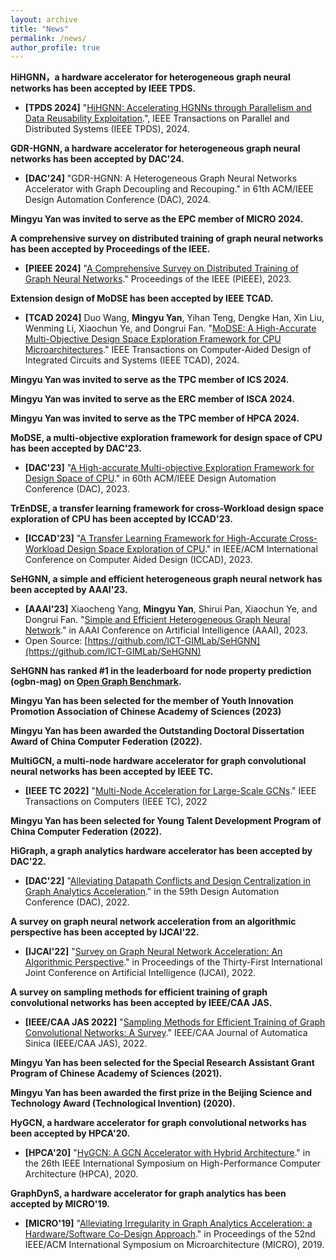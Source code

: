 ```yaml
---
layout: archive
title: "News"
permalink: /news/
author_profile: true
---
```


**HiHGNN，a hardware accelerator for heterogeneous graph neural networks has been accepted by IEEE TPDS.**
* **[TPDS 2024]** "[HiHGNN: Accelerating HGNNs through Parallelism and Data Reusability Exploitation](https://arxiv.org/pdf/2307.12765).", IEEE Transactions on Parallel and Distributed Systems (IEEE TPDS), 2024.

**GDR-HGNN, a hardware accelerator for heterogeneous graph neural networks has been accepted by DAC'24.**
* **[DAC'24]** "GDR-HGNN: A Heterogeneous Graph Neural Networks Accelerator with Graph Decoupling and Recouping." in 61th ACM/IEEE Design Automation Conference (DAC), 2024.

**Mingyu Yan was invited to serve as the EPC member of MICRO 2024.**

**A comprehensive survey on distributed training of graph neural networks has been accepted by Proceedings of the IEEE.**
* **[PIEEE 2024]** "[A Comprehensive Survey on Distributed Training of Graph Neural Networks](https://ieeexplore.ieee.org/abstract/document/10348966/)." Proceedings of the IEEE (PIEEE), 2023.

**Extension design of MoDSE has been accepted by IEEE TCAD.**
* **[TCAD 2024]** Duo Wang, **Mingyu Yan**, Yihan Teng, Dengke Han, Xin Liu, Wenming Li, Xiaochun Ye, and Dongrui Fan. "[MoDSE: A High-Accurate Multi-Objective Design Space Exploration Framework for CPU Microarchitectures](https://ieeexplore.ieee.org/abstract/document/10345735)." IEEE Transactions on Computer-Aided Design of Integrated Circuits and Systems (IEEE TCAD), 2024.

**Mingyu Yan was invited to serve as the TPC member of ICS 2024.**

**Mingyu Yan was invited to serve as the ERC member of ISCA 2024.**

**Mingyu Yan was invited to serve as the TPC member of HPCA 2024.**




**MoDSE, a multi-objective exploration framework for design space of CPU has been accepted by DAC'23.**
* **[DAC'23]** "[A High-accurate Multi-objective Exploration Framework for Design Space of CPU](https://ieeexplore.ieee.org/abstract/document/10247790/)." in 60th ACM/IEEE Design Automation Conference (DAC), 2023.

**TrEnDSE, a transfer learning framework for cross-Workload design space exploration of CPU has been accepted by ICCAD'23.**
* **[ICCAD'23]** "[A Transfer Learning Framework for High-Accurate Cross-Workload Design Space Exploration of CPU](https://ieeexplore.ieee.org/abstract/document/10323840/)." in IEEE/ACM International Conference on Computer Aided Design (ICCAD), 2023.

**SeHGNN, a simple and efficient heterogeneous graph neural network has been accepted by AAAI'23.**
* **[AAAI'23]** Xiaocheng Yang, **Mingyu Yan**, Shirui Pan, Xiaochun Ye, and Dongrui Fan. "[Simple and Efficient Heterogeneous Graph Neural Network](https://ojs.aaai.org/index.php/AAAI/article/view/26283)." in AAAI Conference on Artificial Intelligence (AAAI), 2023.
* Open Source: [https://github.com/ICT-GIMLab/SeHGNN](https://github.com/ICT-GIMLab/SeHGNN)

**SeHGNN has ranked #1 in the leaderboard for node property prediction (ogbn-mag) on [Open Graph Benchmark](https://ogb.stanford.edu).**
  
**Mingyu Yan has been selected for the member of Youth Innovation Promotion Association of Chinese Academy of Sciences (2023)**

**Mingyu Yan has been awarded the Outstanding Doctoral Dissertation Award of China Computer Federation (2022).**

**MultiGCN, a multi-node hardware accelerator for graph convolutional neural networks has been accepted by IEEE TC.**
* **[IEEE TC 2022]** "[Multi-Node Acceleration for Large-Scale GCNs](https://ieeexplore.ieee.org/abstract/document/9893364/)." IEEE Transactions on Computers (IEEE TC), 2022

**Mingyu Yan has been selected for Young Talent Development Program of China Computer Federation (2022).**

**HiGraph, a graph analytics hardware accelerator has been accepted by DAC'22.**
* **[DAC'22]** "[Alleviating Datapath Conflicts and Design Centralization in Graph Analytics Acceleration](https://dl.acm.org/doi/abs/10.1145/3489517.3530524)." in the 59th Design Automation Conference (DAC), 2022.

**A survey on graph neural network acceleration from an algorithmic perspective has been accepted by IJCAI'22.**
* **[IJCAI'22]** "[Survey on Graph Neural Network Acceleration: An Algorithmic Perspective](https://arxiv.org/abs/2202.04822)." in Proceedings of the Thirty-First International Joint Conference on Artificial Intelligence (IJCAI), 2022.

**A survey on sampling methods for efficient training of graph convolutional networks has been accepted by IEEE/CAA JAS.**
* **[IEEE/CAA JAS 2022]** "[Sampling Methods for Efficient Training of Graph Convolutional Networks: A Survey](https://ieeexplore.ieee.org/abstract/document/9601152/)." IEEE/CAA Journal of Automatica Sinica (IEEE/CAA JAS), 2022.


**Mingyu Yan has been selected for the Special Research Assistant Grant Program of Chinese Academy of Sciences (2021).**

**Mingyu Yan has been awarded the first prize in the Beijing Science and Technology Award (Technological Invention) (2020).**

**HyGCN, a hardware accelerator for graph convolutional networks has been accepted by HPCA'20.**
* **[HPCA'20]** "[HyGCN: A GCN Accelerator with Hybrid Architecture](https://ieeexplore.ieee.org/abstract/document/9065592/)." in the 26th IEEE International Symposium on High-Performance Computer Architecture (HPCA), 2020.

**GraphDynS, a hardware accelerator for graph analytics has been accepted by MICRO'19.**    
* **[MICRO'19]** "[Alleviating Irregularity in Graph Analytics Acceleration: a Hardware/Software Co-Design Approach](https://dl.acm.org/doi/abs/10.1145/3352460.3358318)." in Proceedings of the 52nd IEEE/ACM International Symposium on Microarchitecture (MICRO), 2019.
